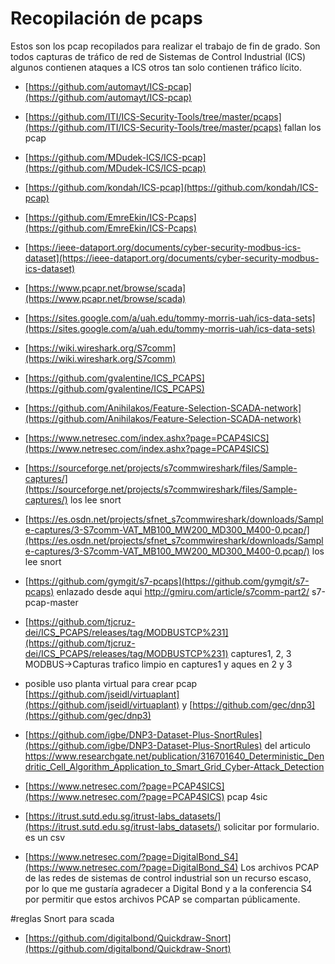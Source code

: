# Recopilación de pcaps

Estos son los pcap recopilados para realizar el trabajo de fin de grado. 
Son todos capturas de tráfico de red de Sistemas de Control Industrial (ICS) algunos contienen ataques a ICS otros tan solo contienen tráfico lícito.


- [https://github.com/automayt/ICS-pcap](https://github.com/automayt/ICS-pcap)
- [https://github.com/ITI/ICS-Security-Tools/tree/master/pcaps](https://github.com/ITI/ICS-Security-Tools/tree/master/pcaps) fallan los pcap
- [https://github.com/MDudek-ICS/ICS-pcap](https://github.com/MDudek-ICS/ICS-pcap)
- [https://github.com/kondah/ICS-pcap](https://github.com/kondah/ICS-pcap)
- [https://github.com/EmreEkin/ICS-Pcaps](https://github.com/EmreEkin/ICS-Pcaps)
- [https://ieee-dataport.org/documents/cyber-security-modbus-ics-dataset](https://ieee-dataport.org/documents/cyber-security-modbus-ics-dataset)
- [https://www.pcapr.net/browse/scada](https://www.pcapr.net/browse/scada)
- [https://sites.google.com/a/uah.edu/tommy-morris-uah/ics-data-sets](https://sites.google.com/a/uah.edu/tommy-morris-uah/ics-data-sets)
- [https://wiki.wireshark.org/S7comm](https://wiki.wireshark.org/S7comm)
- [https://github.com/gvalentine/ICS_PCAPS](https://github.com/gvalentine/ICS_PCAPS)
- [https://github.com/Anihilakos/Feature-Selection-SCADA-network](https://github.com/Anihilakos/Feature-Selection-SCADA-network)
- [https://www.netresec.com/index.ashx?page=PCAP4SICS](https://www.netresec.com/index.ashx?page=PCAP4SICS)
- [https://sourceforge.net/projects/s7commwireshark/files/Sample-captures/](https://sourceforge.net/projects/s7commwireshark/files/Sample-captures/) los lee snort 
- [https://es.osdn.net/projects/sfnet_s7commwireshark/downloads/Sample-captures/3-S7comm-VAT_MB100_MW200_MD300_M400-0.pcap/](https://es.osdn.net/projects/sfnet_s7commwireshark/downloads/Sample-captures/3-S7comm-VAT_MB100_MW200_MD300_M400-0.pcap/) los lee snort
- [https://github.com/gymgit/s7-pcaps](https://github.com/gymgit/s7-pcaps) enlazado desde aqui http://gmiru.com/article/s7comm-part2/ s7-pcap-master
- [https://github.com/tjcruz-dei/ICS_PCAPS/releases/tag/MODBUSTCP%231](https://github.com/tjcruz-dei/ICS_PCAPS/releases/tag/MODBUSTCP%231) captures1, 2, 3 MODBUS->Capturas trafico limpio en captures1 y aques en 2 y 3
- posible uso planta virtual para crear pcap [https://github.com/jseidl/virtuaplant](https://github.com/jseidl/virtuaplant)  y [https://github.com/gec/dnp3](https://github.com/gec/dnp3)
- [https://github.com/igbe/DNP3-Dataset-Plus-SnortRules](https://github.com/igbe/DNP3-Dataset-Plus-SnortRules) del articulo https://www.researchgate.net/publication/316701640_Deterministic_Dendritic_Cell_Algorithm_Application_to_Smart_Grid_Cyber-Attack_Detection

- [https://www.netresec.com/?page=PCAP4SICS](https://www.netresec.com/?page=PCAP4SICS) pcap 4sic

- [https://itrust.sutd.edu.sg/itrust-labs_datasets/](https://itrust.sutd.edu.sg/itrust-labs_datasets/) solicitar por formulario. es un csv

- [https://www.netresec.com/?page=DigitalBond_S4](https://www.netresec.com/?page=DigitalBond_S4) Los archivos PCAP de las redes de sistemas de control industrial son un recurso escaso, por lo que me gustaría agradecer a Digital Bond y a la conferencia S4 por permitir que estos archivos PCAP se compartan públicamente.

#reglas Snort para scada
- [https://github.com/digitalbond/Quickdraw-Snort](https://github.com/digitalbond/Quickdraw-Snort)